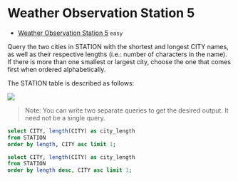 # Weather Observation Station 5

- [Weather Observation Station 5](https://www.hackerrank.com/challenges/weather-observation-station-5/problem) `easy`

Query the two cities in STATION with the shortest and longest CITY names, as well as their respective lengths (i.e.: number of characters in the name). If there is more than one smallest or largest city, choose the one that comes first when ordered alphabetically.

The STATION table is described as follows:

![](https://s3.amazonaws.com/hr-challenge-images/9336/1449345840-5f0a551030-Station.jpg)

> Note: You can write two separate queries to get the desired output. It need not be a single query.

```sql
select CITY, length(CITY) as city_length
from STATION
order by length, CITY asc limit 1;

select CITY, length(CITY) as city_length
from STATION
order by length desc, CITY asc limit 1;
```
